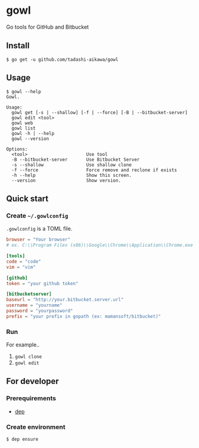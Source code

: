 gowl
====

Go tools for GitHub and Bitbucket


Install
-------

```
$ go get -u github.com/tadashi-aikawa/gowl
```


Usage
-----

```
$ gowl --help
Gowl.

Usage:
  gowl get [-s | --shallow] [-f | --force] [-B | --bitbucket-server]
  gowl edit <tool>
  gowl web
  gowl list
  gowl -h | --help
  gowl --version

Options:
  <tool>                      Use tool
  -B --bitbucket-server       Use Bitbucket Server
  -s --shallow                Use shallow clone
  -f --force                  Force remove and reclone if exists
  -h --help                   Show this screen.
  --version                   Show version.
```


Quick start
-----------

### Create `~/.gowlconfig`

`.gowlconfig` is a TOML file.

```toml
browser = "Your browser"
# ex. C:\\Program Files (x86)\\Google\\Chrome\\Application\\Chrome.exe

[tools]
code = "code"
vim = "vim"

[github]
token = "your github token"

[bitbucketserver]
baseurl = "http://your.bitbucket.server.url"
username = "yourname"
password = "yourpassword"
prefix = "your prefix in gopath (ex: mamansoft/bitbucket)"
```


### Run

For example..

1. `gowl clone`
2. `gowl edit`


For developer
-------------

### Prerequirements

* [dep](https://golang.github.io/dep/)


### Create environment

```
$ dep ensure
```
